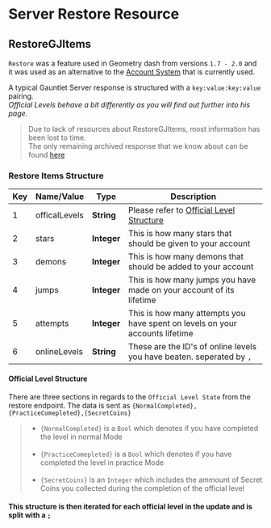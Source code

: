 # Server Restore Resource

## RestoreGJItems

`Restore` was a feature used in Geometry dash from versions `1.7 - 2.0` and it was used as an alternative to the [Account System](/topics/accounts.md) that is currently used.

A typical Gauntlet Server response is structured with a `key:value:key:value` pairing.  
*Official Levels behave a bit differently as you will find out further into his page.*

> Due to lack of resources about RestoreGJItems, most information has been lost to time.<br/>The only remaining archived response that we know about can be found [here](https://imgur.com/a/pPUu933)

### Restore Items Structure

| Key | Name/Value     | Type       |Description                           |
| --- | -------------- | ---------- | -------------------------------------|
| 1   | officalLevels  | **String** | Please refer to [Official Level Structure](/resources/server/restore?id=official-level-structure) |
| 2   | stars          | **Integer** | This is how many stars that should be given to your account  |
| 3   | demons         | **Integer** | This is how many demons that should be added to your account |
| 4   | jumps          | **Integer** | This is how many jumps you have made on your account of its lifetime|
| 5   | attempts       | **Integer** | This is how many attempts you have spent on levels on your accounts lifetime |
| 6   | onlineLevels   | **String** | These are the ID's of online levels you have beaten. seperated by `,` |

#### Official Level Structure

There are three sections in regards to the `Official Level State` from the restore endpoint. The data is sent as `{NormalCompleted},{PracticeComepleted},{SecretCoins}`

> - `{NormalCompleted}` is a `Bool` which denotes if you have completed the level in normal Mode<br/><br/>
> - `{PracticeComepleted}` is a `Bool` which denotes if you have completed the level in practice Mode<br/><br/>
> - `{SecretCoins}` is an `Integer` which includes the ammount of Secret Coins you collected during the completion of the official level

**<h4/>This structure is then iterated for each official level in the update and is split with a `;`**

